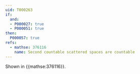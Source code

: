 ```yaml
---
uid: T000263
if:
  and:
  - P000027: true
  - P000051: true
then:
  P000057: true
refs:
  - mathse: 376116
    name: Second countable scattered spaces are countable
---
```


Shown in {{mathse:376116}}.
